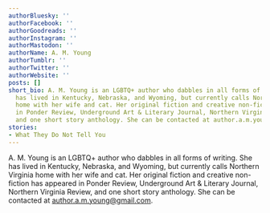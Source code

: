```yaml
---
authorBluesky: ''
authorFacebook: ''
authorGoodreads: ''
authorInstagram: ''
authorMastodon: ''
authorName: A. M. Young
authorTumblr: ''
authorTwitter: ''
authorWebsite: ''
posts: []
short_bio: A. M. Young is an LGBTQ+ author who dabbles in all forms of writing. She
  has lived in Kentucky, Nebraska, and Wyoming, but currently calls Northern Virginia
  home with her wife and cat. Her original fiction and creative non-fiction has appeared
  in Ponder Review, Underground Art & Literary Journal, Northern Virginia Review,
  and one short story anthology. She can be contacted at author.a.m.young@gmail.com.
stories:
- What They Do Not Tell You
---
```


A. M. Young is an LGBTQ+ author who dabbles in all forms of writing. She has lived in Kentucky, Nebraska, and Wyoming, but currently calls Northern Virginia home with her wife and cat. Her original fiction and creative non-fiction has appeared in Ponder Review, Underground Art & Literary Journal, Northern Virginia Review, and one short story anthology.  She can be contacted at author.a.m.young@gmail.com.